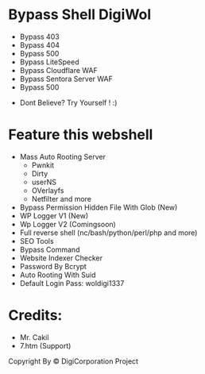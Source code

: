 # Bypass Shell DigiWol
* Bypass 403
* Bypass 404
* Bypass 500
* Bypass LiteSpeed
* Bypass Cloudflare WAF
* Bypass Sentora Server WAF
* Bypass 500

- Dont Believe? Try Yourself ! :)

# Feature this webshell
* Mass Auto Rooting Server
  - Pwnkit
  - Dirty
  - userNS
  - OVerlayfs
  - Netfilter
  and more
* Bypass Permission Hidden File With Glob (New)
* WP Logger V1 (New)
* Wp Logger V2 (Comingsoon)
* Full reverse shell (nc/bash/python/perl/php and more)
* SEO Tools
* Bypass Command
* Website Indexer Checker
* Password By Bcrypt
* Auto Rooting With Suid
* Default Login Pass: woldigi1337

# Credits:

- Mr. Cakil
- 7.htm (Support)

Copyright By &copy; DigiCorporation Project
